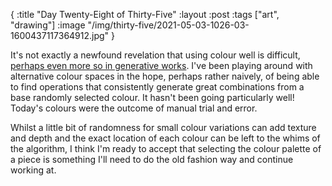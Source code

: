 {
:title "Day Twenty-Eight of Thirty-Five"
:layout :post
:tags ["art", "drawing"]
:image "/img/thirty-five/2021-05-03-1026-03-1600437117364912.jpg"
}

It's not exactly a newfound revelation that using colour well is difficult, [perhaps even more so in generative works](https://tylerxhobbs.com/essays/2021/color-arrangement-in-generative-art). I've been playing around with alternative colour spaces in the hope, perhaps rather naively, of being able to find operations that consistently generate great combinations from a base randomly selected colour. It hasn't been going particularly well! Today's colours were the outcome of manual trial and error.

Whilst a little bit of randomness for small colour variations can add texture and depth and the exact location of each colour can be left to the whims of the algorithm, I think I'm ready to accept that selecting the colour palette of a piece is something I'll need to do the old fashion way and continue working at.
